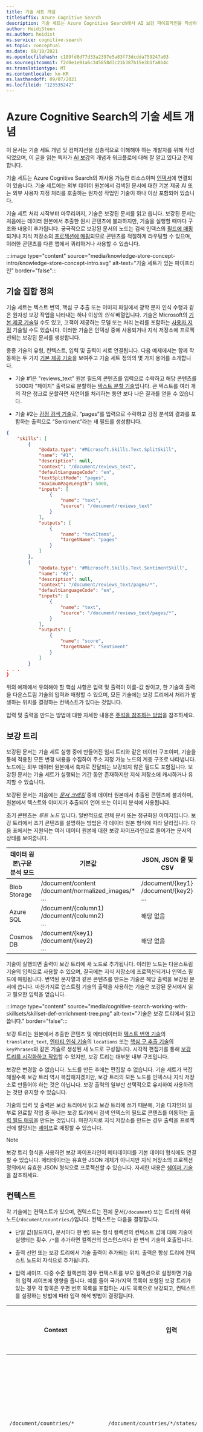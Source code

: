 ```yaml
---
title: 기술 세트 개념
titleSuffix: Azure Cognitive Search
description: 기술 세트는 Azure Cognitive Search에서 AI 보강 파이프라인을 작성하는 위치입니다. 기술 세트 작성에 대한 중요한 개념과 세부 정보를 알아보세요.
author: HeidiSteen
ms.author: heidist
ms.service: cognitive-search
ms.topic: conceptual
ms.date: 08/10/2021
ms.openlocfilehash: c189fd8d77d33a2397e5a83f73dcdda759247a03
ms.sourcegitcommit: f2d0e1e91a6c345858d3c21b387b15e3b1fa8b4c
ms.translationtype: MT
ms.contentlocale: ko-KR
ms.lasthandoff: 09/07/2021
ms.locfileid: "123535242"
---
```

# <a name="skillset-concepts-in-azure-cognitive-search"></a>Azure Cognitive Search의 기술 세트 개념

이 문서는 기술 세트 개념 및 컴퍼지션을 심층적으로 이해해야 하는 개발자를 위해 작성되었으며, 이 글을 읽는 독자가 [AI 보강](cognitive-search-concept-intro.md)의 개념과 워크플로에 대해 잘 알고 있다고 전제합니다.

기술 세트는 Azure Cognitive Search의 재사용 가능한 리소스이며 [인덱서](search-indexer-overview.md)에 연결되어 있습니다. 기술 세트에는 외부 데이터 원본에서 검색된 문서에 대한 기본 제공 AI 또는 외부 사용자 지정 처리를 호출하는 원자성 작업인 기술이 하나 이상 포함되어 있습니다.

기술 세트 처리 시작부터 마무리까지, 기술은 보강된 문서를 읽고 씁니다. 보강된 문서는 처음에는 데이터 원본에서 추출한 원시 콘텐츠에 불과하지만, 기술을 실행할 때마다 구조와 내용이 추가됩니다. 궁극적으로 보강된 문서의 노드는 검색 인덱스의 [필드에 매핑](cognitive-search-output-field-mapping.md)되거나 지식 저장소의 [프로젝션에 매핑](knowledge-store-projection-overview.md)되므로 콘텐츠를 적절하게 라우팅할 수 있으며, 이러한 콘텐츠를 다른 앱에서 쿼리하거나 사용할 수 있습니다.

:::image type="content" source="media/knowledge-store-concept-intro/knowledge-store-concept-intro.svg" alt-text="기술 세트가 있는 파이프라인" border="false":::

## <a name="skillset-definition"></a>기술 집합 정의

기술 세트는 텍스트 번역, 핵심 구 추출 또는 이미지 파일에서 광학 문자 인식 수행과 같은 원자성 보강 작업을 나타내는 하나 이상의 *인식* 배열입니다. 기술은 Microsoft의 [기본 제공 기술](cognitive-search-predefined-skills.md)일 수도 있고, 고객이 제공하는 모델 또는 처리 논리를 포함하는 [사용자 지정](cognitive-search-create-custom-skill-example.md) 기술일 수도 있습니다. 이러한 기술은 인덱싱 중에 사용되거나 지식 저장소에 프로젝션되는 보강된 문서를 생성합니다.

종종 기술의 유형, 컨텍스트, 입력 및 출력이 서로 연결됩니다. 다음 예제에서는 함께 작동하는 두 가지 [기본 제공 기술](cognitive-search-predefined-skills.md)을 보여주고 기술 세트 정의의 몇 가지 용어를 소개합니다. 

+ 기술 #1은 "reviews_text" 원본 필드의 콘텐츠를 입력으로 수락하고 해당 콘텐츠를 5000자 "페이지" 출력으로 분할하는 [텍스트 분할 기술](cognitive-search-skill-textsplit.md)입니다. 큰 텍스트를 여러 개의 작은 청크로 분할하면 자연어를 처리하는 동안 보다 나은 결과를 얻을 수 있습니다.

+ 기술 #2는 [감정 검색 기술](cognitive-search-skill-sentiment.md)로, “pages”를 입력으로 수락하고 감정 분석의 결과를 포함하는 출력으로 “Sentiment”라는 새 필드를 생성합니다.

```json
{
    "skills": [
        {
            "@odata.type": "#Microsoft.Skills.Text.SplitSkill",
            "name": "#1",
            "description": null,
            "context": "/document/reviews_text",
            "defaultLanguageCode": "en",
            "textSplitMode": "pages",
            "maximumPageLength": 5000,
            "inputs": [
                {
                    "name": "text",
                    "source": "/document/reviews_text"
                }
            ],
            "outputs": [
                {
                    "name": "textItems",
                    "targetName": "pages"
                }
            ]
        },
        {
            "@odata.type": "#Microsoft.Skills.Text.SentimentSkill",
            "name": "#2",
            "description": null,
            "context": "/document/reviews_text/pages/*",
            "defaultLanguageCode": "en",
            "inputs": [
                {
                    "name": "text",
                    "source": "/document/reviews_text/pages/*",
                }
            ],
            "outputs": [
                {
                    "name": "score",
                    "targetName": "Sentiment"
                }
            ]
        }
. . . 
}
```

위의 예제에서 유의해야 할 핵심 사항은 입력 및 출력이 이름-값 쌍이고, 한 기술의 출력을 다운스트림 기술의 입력과 매칭할 수 있으며, 모든 기술에는 보강 트리에서 처리가 발생하는 위치를 결정하는 컨텍스트가 있다는 것입니다.

입력 및 출력을 만드는 방법에 대한 자세한 내용은 [주석을 참조하는 방법](cognitive-search-concept-annotations-syntax.md)을 참조하세요.

## <a name="enrichment-tree"></a>보강 트리

보강된 문서는 기술 세트 실행 중에 만들어진 임시 트리와 같은 데이터 구조이며, 기술을 통해 적용된 모든 변경 내용을 수집하여 주소 지정 가능 노드의 계층 구조로 나타냅니다. 노드에는 외부 데이터 원본에서 축자로 전달되는 보강되지 않은 필드도 포함됩니다. 보강된 문서는 기술 세트가 실행되는 기간 동안 존재하지만 지식 저장소에 캐시하거나 유지할 수 있습니다. 

보강된 문서는 처음에는 [*문서 크래킹*](search-indexer-overview.md#document-cracking) 중에 데이터 원본에서 추출된 콘텐츠에 불과하며, 원본에서 텍스트와 이미지가 추출되어 언어 또는 이미지 분석에 사용됩니다. 

초기 콘텐츠는 *루트 노드* 입니다. 일반적으로 전체 문서 또는 정규화된 이미지입니다. 보강 트리에서 초기 콘텐츠를 설명하는 방법은 각 데이터 원본 형식에 따라 달라집니다. 다음 표에서는 지원되는 여러 데이터 원본에 대한 보강 파이프라인으로 들어가는 문서의 상태를 보여줍니다.

|데이터 원본\구문 분석 모드|기본값|JSON, JSON 줄 및 CSV|
|---|---|---|
|Blob Storage|/document/content<br>/document/normalized_images/*<br>…|/document/{key1}<br>/document/{key2}<br>…|
|Azure SQL|/document/{column1}<br>/document/{column2}<br>…|해당 없음 |
|Cosmos DB|/document/{key1}<br>/document/{key2}<br>…|해당 없음|

기술이 실행되면 출력이 보강 트리에 새 노드로 추가됩니다. 이러한 노드는 다운스트림 기술의 입력으로 사용할 수 있으며, 결국에는 지식 저장소에 프로젝션되거나 인덱스 필드에 매핑됩니다. 번역된 문자열과 같은 콘텐츠를 만드는 기술은 해당 출력을 보강된 문서에 씁니다. 마찬가지로 업스트림 기술의 출력을 사용하는 기술은 보강된 문서에서 읽고 필요한 입력을 얻습니다. 

:::image type="content" source="media/cognitive-search-working-with-skillsets/skillset-def-enrichment-tree.png" alt-text="기술은 보강 트리에서 읽고 씁니다." border="false":::

보강 트리는 원본에서 추출한 콘텐츠 및 메타데이터와 [텍스트 번역 기술](cognitive-search-skill-text-translation.md)의 `translated_text`, [엔터티 인식 기술](cognitive-search-skill-entity-recognition-v3.md)의 `locations` 또는 [핵심 구 추출 기술](cognitive-search-skill-keyphrases.md)의 `keyPhrases`와 같은 기술로 생성된 새 노드로 구성됩니다. 시각적 편집기를 통해 [보강 트리를 시각화하고 작업](cognitive-search-debug-session.md)할 수 있지만, 보강 트리는 대부분 내부 구조입니다. 

보강은 변경할 수 없습니다. 노드를 만든 후에는 편집할 수 없습니다. 기술 세트가 복잡해질수록 보강 트리 역시 복잡해지겠지만, 보강 트리의 모든 노드를 인덱스나 지식 저장소로 만들어야 하는 것은 아닙니다. 보강 출력의 일부만 선택적으로 유지하여 사용하려는 것만 유지할 수 있습니다.

기술의 입력 및 출력은 보강 트리에서 읽고 보강 트리에 쓰기 때문에, 기술 디자인의 일부로 완료할 작업 중 하나는 보강 트리에서 검색 인덱스의 필드로 콘텐츠를 이동하는 [출력 필드 매핑](cognitive-search-output-field-mapping.md)을 만드는 것입니다. 마찬가지로 지식 저장소를 만드는 경우 출력을 프로젝션에 할당되는 [셰이프](knowledge-store-projection-shape.md)로 매핑할 수 있습니다.

> [!NOTE]
> 보강 트리 형식을 사용하면 보강 파이프라인이 메타데이터를 기본 데이터 형식에도 연결할 수 있습니다. 메타데이터는 유효한 JSON 개체가 아니지만 지식 저장소의 프로젝션 정의에서 유효한 JSON 형식으로 프로젝션할 수 있습니다. 자세한 내용은 [쉐이퍼 기술](cognitive-search-skill-shaper.md)을 참조하세요.

## <a name="context"></a>컨텍스트

각 기술에는 컨텍스트가 있으며, 컨텍스트는 전체 문서(`/document`) 또는 트리의 하위 노드(`/document/countries/`)입니다. 컨텍스트는 다음을 결정합니다.

+ 단일 값(필드마다, 문서마다 한 번) 또는 형식 컬렉션의 컨텍스트 값에 대해 기술이 실행되는 횟수. `/*`를 추가하면 컬렉션의 인스턴스마다 한 번씩 기술이 호출됩니다. 

+ 출력 선언 또는 보강 트리에서 기술 출력이 추가되는 위치. 출력은 항상 트리에 컨텍스트 노드의 자식으로 추가됩니다.

+ 입력 셰이프. 다중 수준 컬렉션의 경우 컨텍스트를 부모 컬렉션으로 설정하면 기술의 입력 셰이프에 영향을 줍니다. 예를 들어 국가/지역 목록이 포함된 보강 트리가 있는 경우 각 항목은 우편 번호 목록을 포함하는 시/도 목록으로 보강되고, 컨텍스트를 설정하는 방법에 따라 입력 해석 방법이 결정됩니다.

|Context|입력|입력 셰이프|기술 호출|
|-------|-----|--------------|----------------|
|`/document/countries/*` |`/document/countries/*/states/*/zipcodes/*` |해당 국가/지역의 모든 우편 번호 목록 |국가/지역당 한 번 |
|`/document/countries/*/states/*` |`/document/countries/*/states/*/zipcodes/*` |시/도의 우편 번호 목록 | 국가/지역 및 시/도 조합당 한 번|

## <a name="enrichment-example"></a>보강 예제

[호텔 리뷰 기술 세트](https://github.com/Azure-Samples/azure-search-sample-data/blob/master/hotelreviews/HotelReviews_skillset.json)를 참조 지점으로 사용하는 이 예제에서는 기술 실행을 통해 [보강 트리](cognitive-search-working-with-skillsets.md#enrichment-tree)가 어떻게 진화하는지 개념 다이어그램을 사용하여 설명합니다.

이 예제에서는 다음과 같은 내용도 보여줍니다.

+ 기술의 컨텍스트와 입력이 작동하여 기술 실행 횟수를 결정하는 원리
+ 컨텍스트에서 입력 셰이프의 기준이 되는 것

이 예제에서 CSV 파일의 원본 필드에는 호텔에 대한 리뷰("reviews_text") 및 등급("reviews_rating")이 포함되어 있습니다. 인덱서는 Blob 스토리지의 메타데이터 필드를 추가하고, 기술은 번역된 텍스트, 감정 점수 및 핵심 구 감지를 추가합니다.

호텔 리뷰 예제에서 보강 프로세스 내의 "문서"는 단일 호텔 리뷰를 나타냅니다.

> [!TIP]
> [Azure Portal](knowledge-store-create-portal.md) 또는 [Postman 및 REST API](knowledge-store-create-rest.md)를 통해 이 데이터에 대한 검색 인덱스 및 지식 저장소를 만들 수 있습니다. [디버그 세션](cognitive-search-debug-session.md)을 사용하여 기술 세트 컴퍼지션, 의존성 및 보강 트리에 미치는 영향에 대한 인사이트를 얻을 수도 있습니다. 이 문서의 이미지는 디버그 세션에서 가져옵니다.

개념적으로 초기 트리는 다음과 같습니다.

![문서 크래킹 후 보강 트리](media/cognitive-search-working-with-skillsets/enrichment-tree-doc-cracking.png "문서 크래킹 후 기술 실행 전의 보강 트리")

모든 보강의 루트 노드는 `"/document"`입니다. BLOB 인덱서를 사용하면 `"/document"` 노드에는 `"/document/content"` 및 `"/document/normalized_images"`의 자식 노드가 있습니다. 이 예제처럼 CSV 데이터를 사용하면 열 이름이 `"/document"` 아래의 노드에 매핑됩니다.

### <a name="skill-1-split-skill"></a>기술 #1: 분할 기술

원본 콘텐츠가 많은 텍스트 청크로 구성된 경우 언어, 감정 및 핵심 구 검색의 정확도를 높이기 위해 텍스트를 더 작은 구성 요소로 분할하는 것이 유용합니다. 사용할 수 있는 두 가지는 페이지와 문장입니다. 페이지는 약 5000자의 문자로 구성됩니다.

일반적으로 기술 세트에서 텍스트 분할 기술이 가장 먼저입니다.

```json
"@odata.type": "#Microsoft.Skills.Text.SplitSkill",
"name": "#1",
"description": null,
"context": "/document/reviews_text",
"defaultLanguageCode": "en",
"textSplitMode": "pages",
"maximumPageLength": 5000,
"inputs": [
{
    "name": "text",
    "source": "/document/reviews_text"
}
],
"outputs": [
{
    "name": "textItems",
    "targetName": "pages"
}
```

`"/document/reviews_text"` 기술 컨텍스트에서 분할 기술은 `reviews_text`마다 한 번씩 실행됩니다. 기술 출력은 `reviews_text`가 5000개 문자 세그먼트로 청크 분할된 목록입니다. 분할 기술의 출력은 `pages`로 명명되어 보강 트리에 추가됩니다. `targetName` 기능을 사용하면 기술 출력이 보강 트리에 추가되기 전에 이름을 바꿀 수 있습니다.

이제 보강 트리의 기술 컨텍스트 아래에 새 노드가 배치되었습니다. 이 노드는 모든 기술, 프로젝션 또는 출력 필드 매핑에 사용할 수 있습니다. 
 
![기술 #1 이후의 보강 트리](media/cognitive-search-working-with-skillsets/enrichment-tree-skill1.png "기술 #1 실행 후의 보강 트리")

기술에 의해 노드에 추가된 보강에 액세스하려면 보강의 전체 경로가 필요합니다. 예를 들어 ```pages``` 노드의 텍스트를 다른 기술의 입력으로 사용하려면 ```"/document/reviews_text/pages/*"```으로 지정해야 합니다. 경로에 대한 자세한 내용은 [참조 주석](cognitive-search-concept-annotations-syntax.md)을 참조하세요.

### <a name="skill-2-language-detection"></a>기술 #2 언어 감지

호텔 검토 문서는 여러 언어로 표현된 피드백을 포함합니다. 언어 감지 기술은 사용되는 언어를 결정합니다. 그 결과가 핵심 구 추출 및 감정 탐지(보이지 않음)로 전달되고, 감정 및 구를 탐지할 때 언어를 고려합니다.

언어 감지 기술은 기술 세트에 정의된 세 번째(기술 #3) 기술이지만, 바로 다음으로 실행할 기술입니다. 입력을 요구하여 차단되지 않으므로 이전 기술과 병렬로 실행됩니다. 앞에 있는 분할 기술과 마찬가지로 언어 감지 기술도 문서마다 한 번씩 호출됩니다. 이제 보강 트리에는 언어에 대한 새 노드가 있습니다.

 ![기술 #2 이후의 보강 트리](media/cognitive-search-working-with-skillsets/enrichment-tree-skill2.png "기술 #2 실행 후의 보강 트리")

### <a name="skills-3-and-4-sentiment-analysis-and-key-phrase-detection"></a>기술 #3 및 #4(감정 분석 및 핵심 구 탐지)

고객의 피드백은 다양한 긍정적인 경험과 부정적인 경험을 반영합니다. 감정 분석 기술은 피드백을 분석하여 마이너스 점수와 플러스 점수 또는 감정이 확인되지 않은 경우에는 중립 점수를 할당합니다. 감정 분석과 함께 핵심 구 탐지는 감정의 결과로 나타나는 단어와 짧은 구를 식별하고 추출합니다.

`/document/reviews_text/pages/*` 컨텍스트가 제공되면 `pages` 컬렉션의 항목마다 감정 분석 기술과 핵심 구 기술이 한 번씩 호출됩니다. 기술의 출력은 연결된 페이지 요소 아래의 노드가 됩니다. 

이제 기술 세트의 나머지 기술을 살펴보고 각 기술을 실행할 때마다 보강 트리가 어떻게 발전하는지 시각화할 수 있습니다. 병합 기술 및 쉐이퍼 기술 같은 일부 기술은 마찬가지로 새 노드를 만들지만, 기존 노드의 데이터만 사용하고 완전히 새로운 보강을 만들지는 않습니다.

![모든 기술 이후의 보강 트리](media/cognitive-search-working-with-skillsets/enrichment-tree-final.png "모든 기술 후의 보강 트리")

위의 트리에서 커넥터 색은 여러 기술이 보강을 만들었으며 노드를 개별적으로 처리해야 하고 부모 노드를 선택할 때 반환되는 개체에 포함되지 않는다는 것을 나타냅니다.

### <a name="skill-5-shaper-skill"></a>기술 #5 쉐이퍼 기술

출력에 [지식 저장소](knowledge-store-concept-intro.md)가 포함되어 있는 경우 [쉐이퍼 기술](cognitive-search-skill-shaper.md)을 마지막 단계로 추가합니다. 쉐이퍼 기술은 보강 트리의 노드에서 데이터 셰이프를 만듭니다. 예를 들어 여러 노드를 단일 셰이프로 통합할 수 있습니다. 그런 다음, 이 셰이프를 테이블로 프로젝션하여(노드는 테이블의 열이 됨) 이름을 기준으로 셰이프를 테이블 프로젝션에 전달할 수 있습니다.

쉐이퍼 기술은 한 기술 아래에서 셰이핑에 집중하기 때문에 쉽게 작업할 수 있습니다. 또는 개별 프로젝션 내에서 인라인 셰이핑을 선택할 수도 있습니다. 쉐이퍼 기술은 보강 트리에 추가하거나 제거하지 않으므로 시각화되지 않습니다. 이미 갖고 있는 보강 트리를 다시 설명하는 수단이라고 생각해면 됩니다. 개념적으로는 데이터베이스의 테이블에서 보기를 만드는 것과 비슷합니다.

```json
{
  "@odata.type": "#Microsoft.Skills.Util.ShaperSkill",
  "name": "#5",
  "description": null,
  "context": "/document",
  "inputs": [
    {
      "name": "name",
      "source": "/document/name"
    },
    {
      "name": "reviews_date",
      "source": "/document/reviews_date"
    },
    {
      "name": "reviews_rating",
      "source": "/document/reviews_rating"
    },
    {
      "name": "reviews_text",
      "source": "/document/reviews_text"
    },
    {
      "name": "reviews_title",
      "source": "/document/reviews_title"
    },
    {
      "name": "AzureSearch_DocumentKey",
      "source": "/document/AzureSearch_DocumentKey"
    },
    {
      "name": "pages",
      "sourceContext": "/document/reviews_text/pages/*",
      "inputs": [
        {
          "name": "Sentiment",
          "source": "/document/reviews_text/pages/*/Sentiment"
        },
        {
          "name": "LanguageCode",
          "source": "/document/Language"
        },
        {
          "name": "Page",
          "source": "/document/reviews_text/pages/*"
        },
        {
          "name": "keyphrase",
          "sourceContext": "/document/reviews_text/pages/*/Keyphrases/*",
          "inputs": [
            {
              "name": "Keyphrases",
              "source": "/document/reviews_text/pages/*/Keyphrases/*"
            }
          ]
        }
      ]
    }
  ],
  "outputs": [
    {
      "name": "output",
      "targetName": "tableprojection"
    }
  ]
}
```

## <a name="next-steps"></a>다음 단계

뒤에 있는 소개 및 예제를 사용하여 [기본 제공 기술](cognitive-search-predefined-skills.md)로 첫 번째 기술을 만들어 보세요.

> [!div class="nextstepaction"]
> [첫 번째 기술 세트 만들기](cognitive-search-defining-skillset.md)
